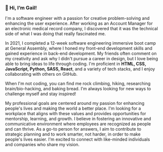 <h3>👋 Hi, I’m Gail!</h3>
<p>I'm a software engineer with a passion for creative problem-solving and enhancing the user experience. After working as an Account Manager for an electronic medical record company, I discovered that it was the technical side of what I was doing that really fascinated me.</p>

<p>In 2021, I completed a 12-week software engineering immersive boot camp at General Assembly, where I honed my front-end development skills and gained experience in back-end development. My friends often comment on my creativity and ask why I didn't pursue a career in design, but I love being able to bring ideas to life through coding. I'm proficient in <strong>HTML, CSS, JavaScript, Python, SASS, React</strong>, and a variety of tech stacks, and I enjoy collaborating with others on GitHub.</p>

<p>When I'm not coding, you can find me rock climbing, hiking, researching brain/bio-hacking, and baking bread. I'm always looking for new ways to challenge myself and stay inspired!</p>

<p>My professional goals are centered around my passion for enhancing people's lives and making the world a better place. I'm looking for a workplace that aligns with these values and provides opportunities for mentorship, learning, and growth. I believe in fostering an innovative and communicative environment where employees are recognized as people and can thrive. As a go-to person for answers, I aim to contribute to strategic planning and to work smarter, not harder, in order to make people's lives easier. I'm excited to connect with like-minded individuals and companies who share my vision.</p>

<!---
gailedit/gailedit is a ✨ special ✨ repository because its `README.md` (this file) appears on your GitHub profile.
You can click the Preview link to take a look at your changes.
--->
